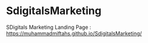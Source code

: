 # SdigitalsMarketing
SDigitals Marketing Landing Page : https://muhammadmiftahs.github.io/SdigitalsMarketing/
